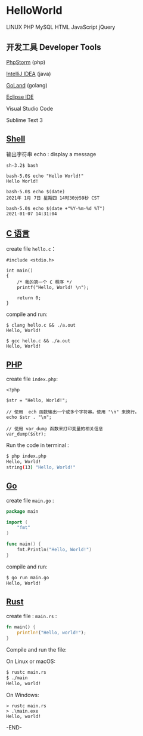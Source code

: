 # HelloWorld

LINUX 
PHP 
MySQL 
HTML 
JavaScript 
jQuery 

## 开发工具 Developer Tools

[PhpStorm](https://www.jetbrains.com/phpstorm/) (php)

[IntelliJ IDEA](https://www.jetbrains.com/idea/) (java)

[GoLand](https://www.jetbrains.com/go/) (golang)

[Eclipse IDE](https://www.eclipse.org/downloads/) 

Visual Studio Code

Sublime Text 3


## [Shell](shell/README.md)

输出字符串 echo : display a message 

```
sh-3.2$ bash

bash-5.0$ echo "Hello World!"
Hello World!

bash-5.0$ echo $(date)
2021年 1月 7日 星期四 14时30分59秒 CST

bash-5.0$ echo $(date +"%Y-%m-%d %T")
2021-01-07 14:31:04
```

## [C 语言](c/README.md)

create file `hello.c`： 

```
#include <stdio.h>
 
int main()
{
    /* 我的第一个 C 程序 */
    printf("Hello, World! \n");
 
    return 0;
}
```

compile and run:

```
$ clang hello.c && ./a.out
Hello, World! 

$ gcc hello.c && ./a.out
Hello, World! 
```

## [PHP](php/README.md)

create file `index.php`:

```
<?php

$str = "Hello, World!";

// 使用  ech 函数输出一个或多个字符串。使用 "\n" 来换行。
echo $str . "\n";

// 使用 var_dump 函数来打印变量的相关信息
var_dump($str);
```

Run the code in terminal : 

```sh
$ php index.php 
Hello, World!
string(13) "Hello, World!"
```

## [Go](go/README.md)

create file `main.go` :

```go
package main

import (
    "fmt"
)

func main() {
    fmt.Println("Hello, World!")
}
```

compile and run:

```sh
$ go run main.go 
Hello, World!
```


## [Rust](rust/README.md)

create file : `main.rs` :

```rust
fn main() {
    println!("Hello, world!");
}
```

Compile and run the file:

On Linux or macOS: 

```bash
$ rustc main.rs
$ ./main
Hello, world!
```

On Windows: 

```
> rustc main.rs
> .\main.exe
Hello, world!
```

-END-

